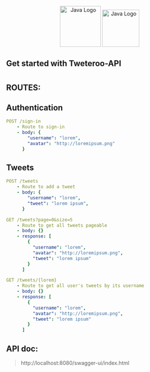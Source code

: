 <p align="center">
  <img src="https://www.svgrepo.com/download/452234/java.svg" height="110" alt="Java Logo" />
  <img src="https://www.svgrepo.com/download/354380/spring-icon.svg" height="100" alt="Java Logo" />
</p>

## Get started with Tweteroo-API

# 

## ROUTES:

## Authentication

```yml 
POST /sign-in
    - Route to sign-in
    - body: {
        "username": "lorem",
        "avatar": "http://loremipsum.png"
      }
```

## Tweets

```yml 
POST /tweets
    - Route to add a tweet
    - body: {
        "username": "lorem",
        "tweet": "lorem ipsum",
      }
```

```yml 
GET /tweets?page=0&size=5
    - Route to get all tweets pageable
    - body: {}
    - response: [
        {
          "username": "lorem",
          "avatar": "http://loremipsum.png",
          "tweet": "lorem ipsum"
        }
      ]
```

```yml 
GET /tweets/{lorem}
    - Route to get all user's tweets by its username
    - body: {}
    - response: [
        {
          "username": "lorem",
          "avatar": "http://loremipsum.png",
          "tweet": "lorem ipsum"
        }
      ]
```

## API doc:

  > http://localhost:8080/swagger-ui/index.html